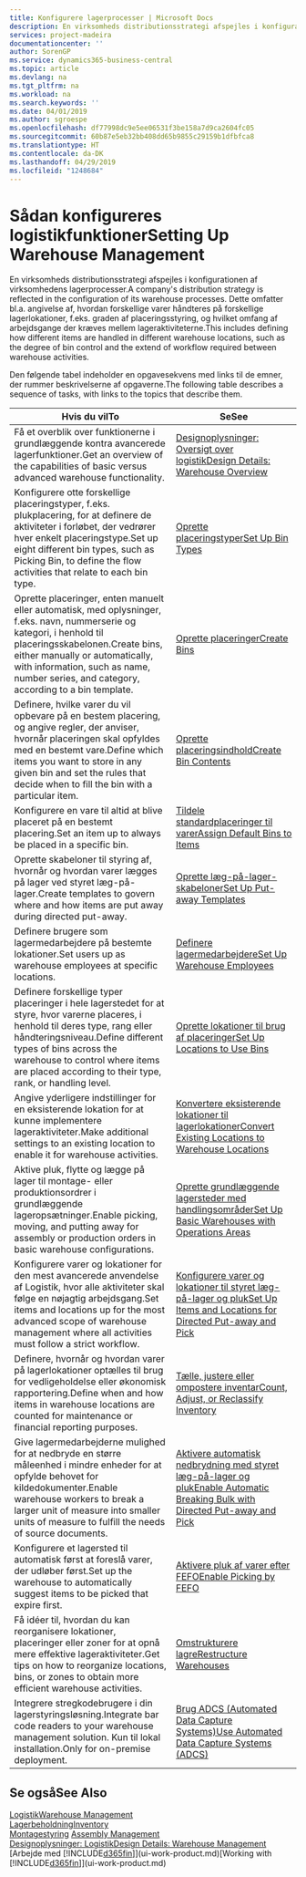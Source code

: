 ```yaml
---
title: Konfigurere lagerprocesser | Microsoft Docs
description: En virksomheds distributionsstrategi afspejles i konfigurationen af virksomhedens lagerprocesser. Dette omfatter bl.a. angivelse af, hvordan forskellige varer håndteres på forskellige lagerlokationer, f.eks. graden af placeringsstyring, og hvilket omfang af arbejdsgange der kræves mellem lageraktiviteterne.
services: project-madeira
documentationcenter: ''
author: SorenGP
ms.service: dynamics365-business-central
ms.topic: article
ms.devlang: na
ms.tgt_pltfrm: na
ms.workload: na
ms.search.keywords: ''
ms.date: 04/01/2019
ms.author: sgroespe
ms.openlocfilehash: df77998dc9e5ee06531f3be158a7d9ca2604fc05
ms.sourcegitcommit: 60b87e5eb32bb408dd65b9855c29159b1dfbfca8
ms.translationtype: HT
ms.contentlocale: da-DK
ms.lasthandoff: 04/29/2019
ms.locfileid: "1248684"
---
```

# <a name="setting-up-warehouse-management"></a><span data-ttu-id="7cf49-104">Sådan konfigureres logistikfunktioner</span><span class="sxs-lookup"><span data-stu-id="7cf49-104">Setting Up Warehouse Management</span></span>
<span data-ttu-id="7cf49-105">En virksomheds distributionsstrategi afspejles i konfigurationen af virksomhedens lagerprocesser.</span><span class="sxs-lookup"><span data-stu-id="7cf49-105">A company's distribution strategy is reflected in the configuration of its warehouse processes.</span></span> <span data-ttu-id="7cf49-106">Dette omfatter bl.a. angivelse af, hvordan forskellige varer håndteres på forskellige lagerlokationer, f.eks. graden af placeringsstyring, og hvilket omfang af arbejdsgange der kræves mellem lageraktiviteterne.</span><span class="sxs-lookup"><span data-stu-id="7cf49-106">This includes defining how different items are handled in different warehouse locations, such as the degree of bin control and the extend of workflow required between warehouse activities.</span></span>  

 <span data-ttu-id="7cf49-107">Den følgende tabel indeholder en opgavesekvens med links til de emner, der rummer beskrivelserne af opgaverne.</span><span class="sxs-lookup"><span data-stu-id="7cf49-107">The following table describes a sequence of tasks, with links to the topics that describe them.</span></span>   

|<span data-ttu-id="7cf49-108">**Hvis du vil**</span><span class="sxs-lookup"><span data-stu-id="7cf49-108">**To**</span></span>|<span data-ttu-id="7cf49-109">**Se**</span><span class="sxs-lookup"><span data-stu-id="7cf49-109">**See**</span></span>|  
|------------|-------------|  
|<span data-ttu-id="7cf49-110">Få et overblik over funktionerne i grundlæggende kontra avancerede lagerfunktioner.</span><span class="sxs-lookup"><span data-stu-id="7cf49-110">Get an overview of the capabilities of basic versus advanced warehouse functionality.</span></span>|[<span data-ttu-id="7cf49-111">Designoplysninger: Oversigt over logistik</span><span class="sxs-lookup"><span data-stu-id="7cf49-111">Design Details: Warehouse Overview</span></span>](design-details-warehouse-overview.md)|  
|<span data-ttu-id="7cf49-112">Konfigurere otte forskellige placeringstyper, f.eks. plukplacering, for at definere de aktiviteter i forløbet, der vedrører hver enkelt placeringstype.</span><span class="sxs-lookup"><span data-stu-id="7cf49-112">Set up eight different bin types, such as Picking Bin, to define the flow activities that relate to each bin type.</span></span>|[<span data-ttu-id="7cf49-113">Oprette placeringstyper</span><span class="sxs-lookup"><span data-stu-id="7cf49-113">Set Up Bin Types</span></span>](warehouse-how-to-set-up-bin-types.md)|  
|<span data-ttu-id="7cf49-114">Oprette placeringer, enten manuelt eller automatisk, med oplysninger, f.eks. navn, nummerserie og kategori, i henhold til placeringsskabelonen.</span><span class="sxs-lookup"><span data-stu-id="7cf49-114">Create bins, either manually or automatically, with information, such as name, number series, and category, according to a bin template.</span></span>|[<span data-ttu-id="7cf49-115">Oprette placeringer</span><span class="sxs-lookup"><span data-stu-id="7cf49-115">Create Bins</span></span>](warehouse-how-to-create-individual-bins.md)|  
|<span data-ttu-id="7cf49-116">Definere, hvilke varer du vil opbevare på en bestem placering, og angive regler, der anviser, hvornår placeringen skal opfyldes med en bestemt vare.</span><span class="sxs-lookup"><span data-stu-id="7cf49-116">Define which items you want to store in any given bin and set the rules that decide when to fill the bin with a particular item.</span></span>|[<span data-ttu-id="7cf49-117">Oprette placeringsindhold</span><span class="sxs-lookup"><span data-stu-id="7cf49-117">Create Bin Contents</span></span>](warehouse-how-to-set-up-bin-contents.md)|  
|<span data-ttu-id="7cf49-118">Konfigurere en vare til altid at blive placeret på en bestemt placering.</span><span class="sxs-lookup"><span data-stu-id="7cf49-118">Set an item up to always be placed in a specific bin.</span></span>|[<span data-ttu-id="7cf49-119">Tildele standardplaceringer til varer</span><span class="sxs-lookup"><span data-stu-id="7cf49-119">Assign Default Bins to Items</span></span>](warehouse-how-to-assign-default-bins-to-items.md)|
|<span data-ttu-id="7cf49-120">Oprette skabeloner til styring af, hvornår og hvordan varer lægges på lager ved styret læg-på-lager.</span><span class="sxs-lookup"><span data-stu-id="7cf49-120">Create templates to govern where and how items are put away during directed put-away.</span></span>|[<span data-ttu-id="7cf49-121">Oprette læg-på-lager-skabeloner</span><span class="sxs-lookup"><span data-stu-id="7cf49-121">Set Up Put-away Templates</span></span>](warehouse-how-to-set-up-put-away-templates.md)|
|<span data-ttu-id="7cf49-122">Definere brugere som lagermedarbejdere på bestemte lokationer.</span><span class="sxs-lookup"><span data-stu-id="7cf49-122">Set users up as warehouse employees at specific locations.</span></span>|[<span data-ttu-id="7cf49-123">Definere lagermedarbejdere</span><span class="sxs-lookup"><span data-stu-id="7cf49-123">Set Up Warehouse Employees</span></span>](warehouse-how-to-set-up-warehouse-employees.md)|
|<span data-ttu-id="7cf49-124">Definere forskellige typer placeringer i hele lagerstedet for at styre, hvor varerne placeres, i henhold til deres type, rang eller håndteringsniveau.</span><span class="sxs-lookup"><span data-stu-id="7cf49-124">Define different types of bins across the warehouse to control where items are placed according to their type, rank, or handling level.</span></span>|[<span data-ttu-id="7cf49-125">Oprette lokationer til brug af placeringer</span><span class="sxs-lookup"><span data-stu-id="7cf49-125">Set Up Locations to Use Bins</span></span>](warehouse-how-to-set-up-locations-to-use-bins.md)|
|<span data-ttu-id="7cf49-126">Angive yderligere indstillinger for en eksisterende lokation for at kunne implementere lageraktiviteter.</span><span class="sxs-lookup"><span data-stu-id="7cf49-126">Make additional settings to an existing location to enable it for warehouse activities.</span></span>|[<span data-ttu-id="7cf49-127">Konvertere eksisterende lokationer til lagerlokationer</span><span class="sxs-lookup"><span data-stu-id="7cf49-127">Convert Existing Locations to Warehouse Locations</span></span>](warehouse-how-to-convert-existing-locations-to-warehouse-locations.md)|
|<span data-ttu-id="7cf49-128">Aktive pluk, flytte og lægge på lager til montage- eller produktionsordrer i grundlæggende lageropsætninger.</span><span class="sxs-lookup"><span data-stu-id="7cf49-128">Enable picking, moving, and putting away for assembly or production orders in basic warehouse configurations.</span></span>|[<span data-ttu-id="7cf49-129">Oprette grundlæggende lagersteder med handlingsområder</span><span class="sxs-lookup"><span data-stu-id="7cf49-129">Set Up Basic Warehouses with Operations Areas</span></span>](warehouse-how-to-set-up-basic-warehouses-with-operations-areas.md)|  
|<span data-ttu-id="7cf49-130">Konfigurere varer og lokationer for den mest avancerede anvendelse af Logistik, hvor alle aktiviteter skal følge en nøjagtig arbejdsgang.</span><span class="sxs-lookup"><span data-stu-id="7cf49-130">Set items and locations up for the most advanced scope of warehouse management where all activities must follow a strict workflow.</span></span>|[<span data-ttu-id="7cf49-131">Konfigurere varer og lokationer til styret læg-på-lager og pluk</span><span class="sxs-lookup"><span data-stu-id="7cf49-131">Set Up Items and Locations for Directed Put-away and Pick</span></span>](warehouse-how-to-set-up-items-for-directed-put-away-and-pick.md)|  
|<span data-ttu-id="7cf49-132">Definere, hvornår og hvordan varer på lagerlokationer optælles til brug for vedligeholdelse eller økonomisk rapportering.</span><span class="sxs-lookup"><span data-stu-id="7cf49-132">Define when and how items in warehouse locations are counted for maintenance or financial reporting purposes.</span></span>|[<span data-ttu-id="7cf49-133">Tælle, justere eller ompostere inventar</span><span class="sxs-lookup"><span data-stu-id="7cf49-133">Count, Adjust, or Reclassify Inventory</span></span>](inventory-how-count-adjust-reclassify.md)|
|<span data-ttu-id="7cf49-134">Give lagermedarbejderne mulighed for at nedbryde en større måleenhed i mindre enheder for at opfylde behovet for kildedokumenter.</span><span class="sxs-lookup"><span data-stu-id="7cf49-134">Enable warehouse workers to break a larger unit of measure into smaller units of measure to fulfill the needs of source documents.</span></span>|[<span data-ttu-id="7cf49-135">Aktivere automatisk nedbrydning med styret læg-på-lager og pluk</span><span class="sxs-lookup"><span data-stu-id="7cf49-135">Enable Automatic Breaking Bulk with Directed Put-away and Pick</span></span>](warehouse-enable-automatic-breaking-bulk-with-directed-put-away-and-pick.md)|  
|<span data-ttu-id="7cf49-136">Konfigurere et lagersted til automatisk først at foreslå varer, der udløber først.</span><span class="sxs-lookup"><span data-stu-id="7cf49-136">Set up the warehouse to automatically suggest items to be picked that expire first.</span></span>|[<span data-ttu-id="7cf49-137">Aktivere pluk af varer efter FEFO</span><span class="sxs-lookup"><span data-stu-id="7cf49-137">Enable Picking by FEFO</span></span>](warehouse-picking-by-fefo.md)|
|<span data-ttu-id="7cf49-138">Få idéer til, hvordan du kan reorganisere lokationer, placeringer eller zoner for at opnå mere effektive lageraktiviteter.</span><span class="sxs-lookup"><span data-stu-id="7cf49-138">Get tips on how to reorganize locations, bins, or zones to obtain more efficient warehouse activities.</span></span>|[<span data-ttu-id="7cf49-139">Omstrukturere lagre</span><span class="sxs-lookup"><span data-stu-id="7cf49-139">Restructure Warehouses</span></span>](warehouse-how-to-restructure-warehouses.md)|
|<span data-ttu-id="7cf49-140">Integrere stregkodebrugere i din lagerstyringsløsning.</span><span class="sxs-lookup"><span data-stu-id="7cf49-140">Integrate bar code readers to your warehouse management solution.</span></span> <span data-ttu-id="7cf49-141">Kun til lokal installation.</span><span class="sxs-lookup"><span data-stu-id="7cf49-141">Only for on-premise deployment.</span></span>|[<span data-ttu-id="7cf49-142">Brug ADCS (Automated Data Capture Systems)</span><span class="sxs-lookup"><span data-stu-id="7cf49-142">Use Automated Data Capture Systems (ADCS)</span></span>](warehouse-use-automated-data-capture-systems-adcs.md)|

## <a name="see-also"></a><span data-ttu-id="7cf49-143">Se også</span><span class="sxs-lookup"><span data-stu-id="7cf49-143">See Also</span></span>  
[<span data-ttu-id="7cf49-144">Logistik</span><span class="sxs-lookup"><span data-stu-id="7cf49-144">Warehouse Management</span></span>](warehouse-manage-warehouse.md)  
[<span data-ttu-id="7cf49-145">Lagerbeholdning</span><span class="sxs-lookup"><span data-stu-id="7cf49-145">Inventory</span></span>](inventory-manage-inventory.md)  
<span data-ttu-id="7cf49-146">[Montagestyring](assembly-assemble-items.md)  </span><span class="sxs-lookup"><span data-stu-id="7cf49-146">[Assembly Management](assembly-assemble-items.md)  </span></span>  
[<span data-ttu-id="7cf49-147">Designoplysninger: Logistik</span><span class="sxs-lookup"><span data-stu-id="7cf49-147">Design Details: Warehouse Management</span></span>](design-details-warehouse-management.md)  
<span data-ttu-id="7cf49-148">[Arbejde med [!INCLUDE[d365fin](includes/d365fin_md.md)]](ui-work-product.md)</span><span class="sxs-lookup"><span data-stu-id="7cf49-148">[Working with [!INCLUDE[d365fin](includes/d365fin_md.md)]](ui-work-product.md)</span></span>
